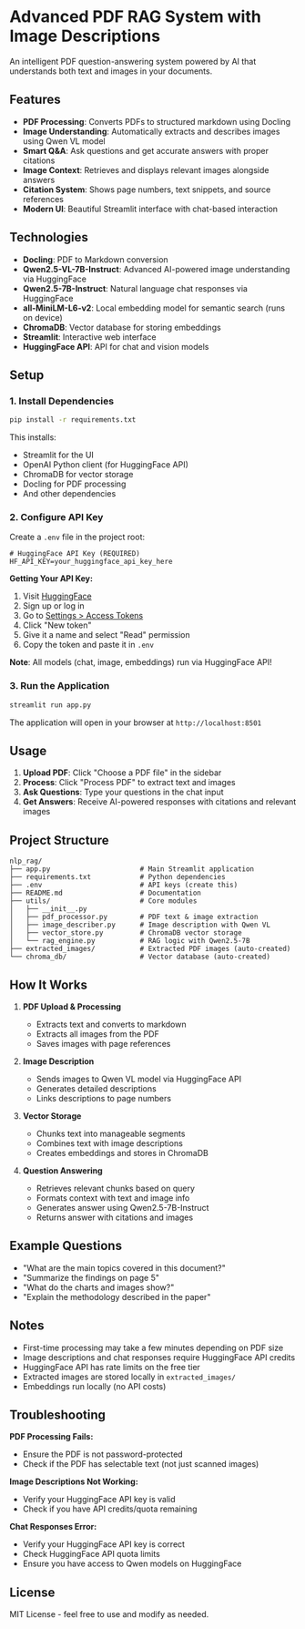 # Advanced PDF RAG System with Image Descriptions

An intelligent PDF question-answering system powered by AI that understands both text and images in your documents.

## Features

- **PDF Processing**: Converts PDFs to structured markdown using Docling
- **Image Understanding**: Automatically extracts and describes images using Qwen VL model
- **Smart Q&A**: Ask questions and get accurate answers with proper citations
- **Image Context**: Retrieves and displays relevant images alongside answers
- **Citation System**: Shows page numbers, text snippets, and source references
- **Modern UI**: Beautiful Streamlit interface with chat-based interaction

## Technologies

- **Docling**: PDF to Markdown conversion
- **Qwen2.5-VL-7B-Instruct**: Advanced AI-powered image understanding via HuggingFace
- **Qwen2.5-7B-Instruct**: Natural language chat responses via HuggingFace
- **all-MiniLM-L6-v2**: Local embedding model for semantic search (runs on device)
- **ChromaDB**: Vector database for storing embeddings
- **Streamlit**: Interactive web interface
- **HuggingFace API**: API for chat and vision models

## Setup

### 1. Install Dependencies

```bash
pip install -r requirements.txt
```

This installs:
- Streamlit for the UI
- OpenAI Python client (for HuggingFace API)
- ChromaDB for vector storage
- Docling for PDF processing
- And other dependencies

### 2. Configure API Key

Create a `.env` file in the project root:

```env
# HuggingFace API Key (REQUIRED)
HF_API_KEY=your_huggingface_api_key_here
```

**Getting Your API Key:**
1. Visit [HuggingFace](https://huggingface.co/)
2. Sign up or log in
3. Go to [Settings > Access Tokens](https://huggingface.co/settings/tokens)
4. Click "New token"
5. Give it a name and select "Read" permission
6. Copy the token and paste it in `.env`

**Note**: All models (chat, image, embeddings) run via HuggingFace API!

### 3. Run the Application

```bash
streamlit run app.py
```

The application will open in your browser at `http://localhost:8501`

## Usage

1. **Upload PDF**: Click "Choose a PDF file" in the sidebar
2. **Process**: Click "Process PDF" to extract text and images
3. **Ask Questions**: Type your questions in the chat input
4. **Get Answers**: Receive AI-powered responses with citations and relevant images

## Project Structure

```
nlp_rag/
├── app.py                      # Main Streamlit application
├── requirements.txt            # Python dependencies
├── .env                        # API keys (create this)
├── README.md                   # Documentation
├── utils/                      # Core modules
│   ├── __init__.py
│   ├── pdf_processor.py        # PDF text & image extraction
│   ├── image_describer.py      # Image description with Qwen VL
│   ├── vector_store.py         # ChromaDB vector storage
│   └── rag_engine.py           # RAG logic with Qwen2.5-7B
├── extracted_images/           # Extracted PDF images (auto-created)
└── chroma_db/                  # Vector database (auto-created)
```

## How It Works

1. **PDF Upload & Processing**
   - Extracts text and converts to markdown
   - Extracts all images from the PDF
   - Saves images with page references

2. **Image Description**
   - Sends images to Qwen VL model via HuggingFace API
   - Generates detailed descriptions
   - Links descriptions to page numbers

3. **Vector Storage**
   - Chunks text into manageable segments
   - Combines text with image descriptions
   - Creates embeddings and stores in ChromaDB

4. **Question Answering**
   - Retrieves relevant chunks based on query
   - Formats context with text and image info
   - Generates answer using Qwen2.5-7B-Instruct
   - Returns answer with citations and images

## Example Questions

- "What are the main topics covered in this document?"
- "Summarize the findings on page 5"
- "What do the charts and images show?"
- "Explain the methodology described in the paper"

## Notes

- First-time processing may take a few minutes depending on PDF size
- Image descriptions and chat responses require HuggingFace API credits
- HuggingFace API has rate limits on the free tier
- Extracted images are stored locally in `extracted_images/`
- Embeddings run locally (no API costs)

## Troubleshooting

**PDF Processing Fails:**
- Ensure the PDF is not password-protected
- Check if the PDF has selectable text (not just scanned images)

**Image Descriptions Not Working:**
- Verify your HuggingFace API key is valid
- Check if you have API credits/quota remaining

**Chat Responses Error:**
- Verify your HuggingFace API key is correct
- Check HuggingFace API quota limits
- Ensure you have access to Qwen models on HuggingFace

## License

MIT License - feel free to use and modify as needed.

